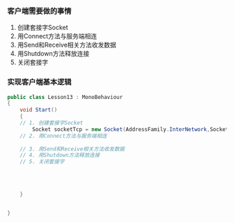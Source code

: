 ### 客户端需要做的事情
1. 创建套接字Socket
2. 用Connect方法与服务端相连
3. 用Send和Receive相关方法收发数据
4. 用Shutdown方法释放连接
5. 关闭套接字

### 实现客户端基本逻辑
```C#
public class Lesson13 : MonoBehaviour
{
	void Start()
	{
	// 1. 创建套接字Socket
		Socket socketTcp = new Socket(AddressFamily.InterNetwork,SocketType.Stream,ProtocolType.Tcp);
	// 2. 用Connect方法与服务端相连
		
	// 3. 用Send和Receive相关方法收发数据
	// 4. 用Shutdown方法释放连接
	// 5. 关闭套接字
	  
	
	
	
	}


}



```

